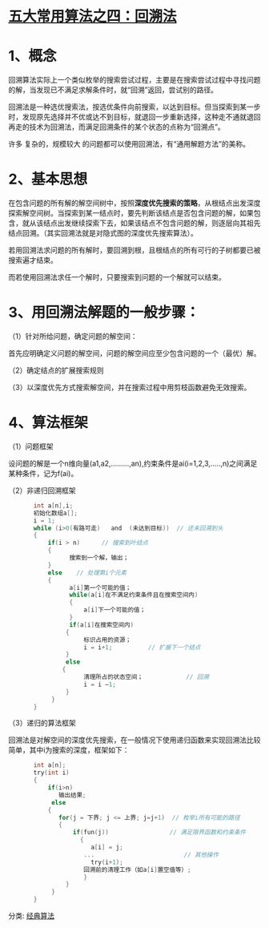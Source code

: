 # [五大常用算法之四：回溯法][0]

# 1、概念

回溯算法实际上一个类似枚举的搜索尝试过程，主要是在搜索尝试过程中寻找问题的解，当发现已不满足求解条件时，就“回溯”返回，尝试别的路径。

回溯法是一种选优搜索法，按选优条件向前搜索，以达到目标。但当探索到某一步时，发现原先选择并不优或达不到目标，就退回一步重新选择，这种走不通就退回再走的技术为回溯法，而满足回溯条件的某个状态的点称为“回溯点”。

许多 复杂的，规模较大 的问题都可以使用回溯法，有“通用解题方法”的美称。

# 2、基本思想

在包含问题的所有解的解空间树中，按照**深度优先搜索的策略**，从根结点出发深度探索解空间树。当探索到某一结点时，要先判断该结点是否包含问题的解，如果包含，就从该结点出发继续探索下去，如果该结点不包含问题的解，则逐层向其祖先结点回溯。（其实回溯法就是对隐式图的深度优先搜索算法）。

若用回溯法求问题的所有解时，要回溯到根，且根结点的所有可行的子树都要已被搜索遍才结束。

而若使用回溯法求任一个解时，只要搜索到问题的一个解就可以结束。

# 3、用回溯法解题的一般步骤：

（1）针对所给问题，确定问题的解空间：

首先应明确定义问题的解空间，问题的解空间应至少包含问题的一个（最优）解。

（2）确定结点的扩展搜索规则

（3）以深度优先方式搜索解空间，并在搜索过程中用剪枝函数避免无效搜索。

# 4、算法框架

（1）问题框架

设问题的解是一个n维向量(a1,a2,………,an),约束条件是ai(i=1,2,3,…..,n)之间满足某种条件，记为f(ai)。

（2）非递归回溯框架
```c
       int a[n],i;
       初始化数组a[];
       i = 1;
       while (i>0(有路可走)   and  (未达到目标))  // 还未回溯到头
       {
           if(i > n)      // 搜索到叶结点
           {   
                 搜索到一个解，输出；
           }
           else    // 处理第i个元素
           { 
                 a[i]第一个可能的值；
                 while(a[i]在不满足约束条件且在搜索空间内)
                 {
                     a[i]下一个可能的值；
                 }
                 if(a[i]在搜索空间内)
                {
                     标识占用的资源；
                     i = i+1;          // 扩展下一个结点
                }
                else 
               {
                     清理所占的状态空间；            // 回溯
                     i = i –1; 
                }
            }
       }
```

（3）递归的算法框架

回溯法是对解空间的深度优先搜索，在一般情况下使用递归函数来实现回溯法比较简单，其中i为搜索的深度，框架如下：
```c
       int a[n];
       try(int i)
       {
           if(i>n)
              输出结果;
            else
           {
              for(j = 下界; j <= 上界; j=j+1)  // 枚举i所有可能的路径
              {
                  if(fun(j))                 // 满足限界函数和约束条件
                    {
                       a[i] = j;
                     ...                         // 其他操作
                       try(i+1);
                     回溯前的清理工作（如a[i]置空值等）;
                     }
                }
            }
       }
```
分类: [经典算法][1]

[0]: http://www.cnblogs.com/steven_oyj/archive/2010/05/22/1741376.html
[1]: http://www.cnblogs.com/steven_oyj/category/246990.html